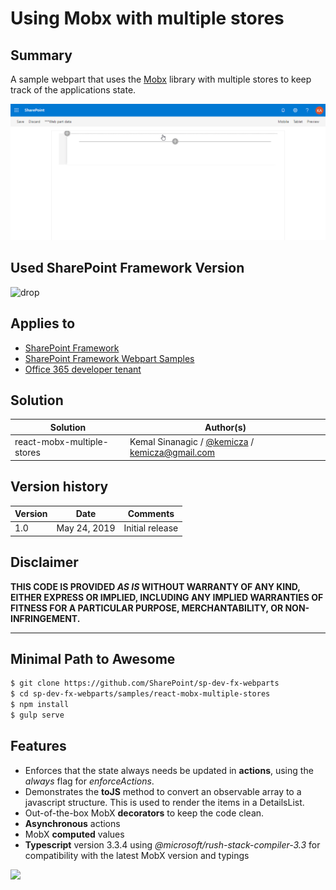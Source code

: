 # Using Mobx with multiple stores

## Summary
A sample webpart that uses the [Mobx](https://mobx.js.org/) library with multiple stores to keep track of the applications state.

<img src="assets/demo.gif"/>

## Used SharePoint Framework Version 
![drop](https://img.shields.io/badge/version-1.8.2-green.svg)

## Applies to

* [SharePoint Framework](https://docs.microsoft.com/sharepoint/dev/spfx/sharepoint-framework-overview)
* [SharePoint Framework Webpart Samples](https://github.com/SharePoint/sp-dev-fx-webparts)
* [Office 365 developer tenant](https://docs.microsoft.com/sharepoint/dev/spfx/set-up-your-developer-tenant)

## Solution

Solution|Author(s)
--------|---------
react-mobx-multiple-stores | Kemal Sinanagic / [@kemicza](http://twitter.com/kemicza) / kemicza@gmail.com

## Version history

Version|Date|Comments
-------|----|--------
1.0|May 24, 2019|Initial release

## Disclaimer
**THIS CODE IS PROVIDED *AS IS* WITHOUT WARRANTY OF ANY KIND, EITHER EXPRESS OR IMPLIED, INCLUDING ANY IMPLIED WARRANTIES OF FITNESS FOR A PARTICULAR PURPOSE, MERCHANTABILITY, OR NON-INFRINGEMENT.**

---

## Minimal Path to Awesome

```sh
$ git clone https://github.com/SharePoint/sp-dev-fx-webparts
$ cd sp-dev-fx-webparts/samples/react-mobx-multiple-stores
$ npm install
$ gulp serve
```

## Features

* Enforces that the state always needs be updated in **actions**, using the <em>always</em> flag for <em>enforceActions</em>.
* Demonstrates the **toJS** method to convert an observable array to a javascript structure. This is used to render the items in a DetailsList.
* Out-of-the-box MobX **decorators** to keep the code clean.
* **Asynchronous** actions
* MobX **computed** values
* **Typescript** version 3.3.4 using <em>@microsoft/rush-stack-compiler-3.3</em> for compatibility with the latest MobX version and typings

<img src="https://telemetry.sharepointpnp.com/sp-dev-fx-webparts/samples/react-mobx-multiple-stores" />
